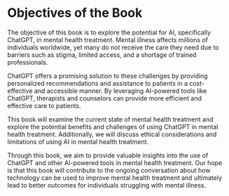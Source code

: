 Objectives of the Book
====================================

The objective of this book is to explore the potential for AI, specifically ChatGPT, in mental health treatment. Mental illness affects millions of individuals worldwide, yet many do not receive the care they need due to barriers such as stigma, limited access, and a shortage of trained professionals.

ChatGPT offers a promising solution to these challenges by providing personalized recommendations and assistance to patients in a cost-effective and accessible manner. By leveraging AI-powered tools like ChatGPT, therapists and counselors can provide more efficient and effective care to patients.

This book will examine the current state of mental health treatment and explore the potential benefits and challenges of using ChatGPT in mental health treatment. Additionally, we will discuss ethical considerations and limitations of using AI in mental health treatment.

Through this book, we aim to provide valuable insights into the use of ChatGPT and other AI-powered tools in mental health treatment. Our hope is that this book will contribute to the ongoing conversation about how technology can be used to improve mental health treatment and ultimately lead to better outcomes for individuals struggling with mental illness.
